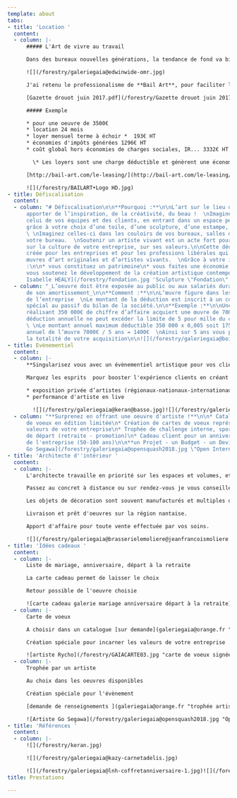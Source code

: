 ```yaml
---
template: about
tabs:
- title: 'Location '
  content:
  - column: |-
      ##### L'Art de vivre au travail

      Dans des bureaux nouvelles générations, la tendance de fond va bien au-delà d'un mobilier design. La RSE, la marque employeur, le bien être au travail pour améliorer la créativité et l'esprit coopératif, tous ces concepts peuvent être stimulés par l'art mural et sculptural. Concrètement la mise en place d'oeuvres d'artistes dans l'espace de travail flexible et lifestyle lui donne une ambiance chaleureuse et renforce l'identité de l'entreprise qui aujourd'hui veut se singulariser auprès de ses clients et attirer des talents.

      ![](/forestry/galeriegaia@edwinwide-omr.jpg)

      J'ai retenu le professionalisme de **Bail Art**, pour faciliter l'accès à des oeuvres d'art avec l'option de devenir propriétaire à la fin du contrat. Le leasing d'art offre la possibilité d'améliorer son environnement de travail ET de bénéficier d'avantages financiers et fiscaux selon si vous êtes soumis à l'IS ou IRPP.

      [Gazette drouot juin 2017.pdf](/forestry/Gazette drouot juin 2017.pdf "Gazette drouot juin 2017.pdf")

      ##### Exemple

      * pour une oeuvre de 3500€
      * location 24 mois
      * loyer mensuel terme à échoir *  193€ HT
      * économies d'impôts générées 1296€ HT
      * coût global hors économies de charges sociales, IR... 3332€ HT

        \* Les loyers sont une charge déductible et génèrent une économie d'IS estimée à 28 %

      [http://bail-art.com/le-leasing/](http://bail-art.com/le-leasing/ "Faire une simulation")

      ![](/forestry/BAILART•Logo HD.jpg)
- title: Défiscalisation
  content:
  - column: "# Défiscalisation\n\n**Pourquoi :**\n\nL’art sur le lieu de travail peut
      apporter de l’inspiration, de la créativité, du beau !  \nImaginez votre plaisir,
      celui de vos équipes et des clients, en entrant dans un espace personnalisé
      grâce à votre choix d’une toile, d’une sculpture, d’une estampe, photo ou dessin.
      \ \nImaginez celles-ci dans les couloirs de vos bureaux, salles de réunion ou
      votre bureau.  \nSoutenir un artiste vivant est un acte fort pour communiquer
      sur la culture de votre entreprise, sur ses valeurs.\n\nCette déduction a été
      créée pour les entreprises et pour les professions libérales qui achètent des
      œuvres d’art originales et d’artistes vivants.  \nGrâce à votre investissement
      :\n\n* vous constituez un patrimoine\n* vous faites une économie d’impôts\n*
      vous soutenez le développement de la création artistique contemporaine\n\n![Artiste
      Isabelle HEALY](/forestry/fondation.jpg 'Sculpture \"Fondation\"')"
  - column: "_L’oeuvre doit être exposée au public ou aux salariés durant 5 ans, durée
      de son amortissement_\n\n**Comment :**\n\nL’œuvre figure dans les immobilisations
      de l’entreprise  \nLe montant de la déduction est inscrit à un compte de réserve
      spécial au passif du bilan de la société.\n\n**Exemple :**\n\nUne entreprise
      réalisant 350 000€ de chiffre d’affaire acquiert une œuvre de 7000€ HT  \nLa
      déduction annuelle ne peut excéder la limite de 5 pour mille du chiffre d’affaire.
      \ \nLe montant annuel maximum déductible 350 000 x 0,005 soit 1750€  \nAmortissement
      annuel de l’œuvre 7000€ / 5 ans = 1400€  \nAinsi sur 5 ans vous pouvez déduire
      la totalité de votre acquisition\n\n![](/forestry/galeriegaia@boisrond-omr.jpg)"
- title: Evènementiel
  content:
  - column: |-
      **Singularisez vous avec un évènementiel artistique pour vos clients !**

      Marquez les esprits  pour booster l'expérience clients en créant **un évènement artistique exclusif :**

      * exposition privée d’artistes (régionaux-nationaux-internationaux)
      * performance d'artiste en live

        ![](/forestry/galeriegaia@keran@basso.jpg)![](/forestry/galeriegaia@audi@molliere.jpg)![](/forestry/galeriegaia@galerieslafayette@valerieleroux.jpg)
  - column: "**Surprenez en offrant une oeuvre d'artiste !**\n\n* Catalogue de cartes
      de voeux en édition limitée\n* Création de cartes de voeux représentant les
      valeurs de votre entreprise\n* Trophée de challenge interne, sportif\n* Cadeau
      de départ (retraite - promotion)\n* Cadeau client pour un anniversaire patrimonial
      de l'entreprise (50-100 ans)\n\n**un Projet - un Budget - un Devis**  \n[Contactez-nous](mailto:contact@galeriegaia.fr)\n\n![Artiste
      Go Segawa](/forestry/galeriegaia@opensquash2018.jpg \"Open International Squash\")![](/forestry/galeriegaia@kazy-adelis.JPG)"
- title: 'Architecte d''intérieur '
  content:
  - column: |-
      L'architecte travaille en priorité sur les espaces et volumes, et grâce à la 3D les murs aussi alternent entre simulation de couleurs, papiers peints et oeuvres d'artistes.

      Passez au concret à distance ou sur rendez-vous je vous conseille avec des propositions d'oeuvres de la galerie ou que je source pour votre projet.

      Les objets de décoration sont souvent manufacturés et multiples quand l'art est unique et rend très personnel un décor.

      Livraison et prêt d'oeuvres sur la région nantaise.

      Apport d'affaire pour toute vente effectuée par vos soins.

      ![](/forestry/galeriegaia@brasserielemoliere@jeanfrancoismoliere.jpg)
- title: 'Idées cadeaux '
  content:
  - column: |-
      Liste de mariage, anniversaire, départ à la retraite

      La carte cadeau permet de laisser le choix

      Retour possible de l'oeuvre choisie

      ![carte cadeau galerie mariage anniversaire départ à la retraite](/forestry/galeriegaia-cartecadeau.jpg "carte cadeau")
  - column: |-
      Carte de voeux

      A choisir dans un catalogue [sur demande](galeriegaia@orange.fr "catalogue carte de voeux ")

      Création spéciale pour incarner les valeurs de votre entreprise

      ![artiste Rycho](/forestry/GAIACARTE03.jpg "carte de voeux signées numérotées")![Artiste Stéphanie Billarant](/forestry/ville-revee.jpg "carte de voeux ")
  - column: |-
      Trophée par un artiste

      Au choix dans les oeuvres disponibles

      Création spéciale pour l'évènement

      [demande de renseignements ](galeriegaia@orange.fr "trophée artiste")

      ![Artiste Go Segawa](/forestry/galeriegaia@opensquash2018.jpg "Open International Squash Nantes")
- title: 'Références '
  content:
  - column: |-
      ![](/forestry/keran.jpg)

      ![](/forestry/galeriegaia@kazy-carnetadelis.jpg)

      ![](/forestry/galeriegaia@lnh-coffretanniversaire-1.jpg)![](/forestry/cinna_logo_zeeblog_zeeloft.jpg)![](/forestry/logo galeries lafayette.jpg)![](/forestry/LOGO SQUASH.png)![](/forestry/LOGO OMR.png)![](/forestry/LOGO AUDI.jpg)
title: Prestations

---
```

